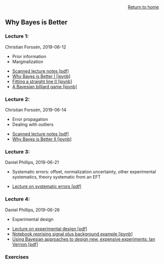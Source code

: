 <p align="right"><a href="https://nucleartalent.github.io/Bayes2019/">Return to home</a></p> 

## Why Bayes is Better

### Lecture 1:
Christian Forss&eacute;n, 2019-06-12
- Prior information
- Marginalization
* [Scanned lecture notes [pdf]](https://github.com/NuclearTalent/Bayes2019/blob/master/topics/why-bayes-is-better/Lecture_W1b_cf.pdf)
* [Why Bayes is Better I [ipynb]](https://github.com/NuclearTalent/Bayes2019/blob/master/topics/why-bayes-is-better/why_bayes_is_better_I.ipynb)
* [Fitting a straight line II [ipynb]](https://github.com/NuclearTalent/Bayes2019/blob/master/topics/why-bayes-is-better/parameter_estimation_fitting_straight_line_II.ipynb)
* [A Bayesian billiard game [ipynb]](https://github.com/NuclearTalent/Bayes2019/blob/master/topics/why-bayes-is-better/bayes_billiard.ipynb)

### Lecture 2: 
Christian Forss&eacute;n, 2019-06-14
- Error propagation
- Dealing with outliers
* [Scanned lecture notes [pdf]](https://github.com/NuclearTalent/Bayes2019/blob/master/topics/why-bayes-is-better/Lecture_F1a_cf.pdf)
* [Why Bayes is Better II [ipynb]](https://github.com/NuclearTalent/Bayes2019/blob/master/topics/why-bayes-is-better/why_bayes_is_better_II.ipynb)

### Lecture 3: 
Daniel Phillips, 2019-06-21
- Systematic errors: offset, normalization uncertainty, other experimental systematics, theory systematic from an EFT
* [Lecture on systematic errors [pdf]](https://github.com/NuclearTalent/Bayes2019/blob/master/topics/why-bayes-is-better/TALENT_F2a.pdf)

### Lecture 4: 
Daniel Phillips, 2019-06-26
- Experimental design
* [Lecture on experimental design [pdf]](https://github.com/NuclearTalent/Bayes2019/blob/master/topics/why-bayes-is-better/TALENT_W3b.pdf)
* [Notebook reprising signal plus background example [ipynb]](https://github.com/NuclearTalent/Bayes2019/blob/master/topics/why-bayes-is-better/experimental-design.ipynb)
* [Using Bayesian approaches to design new, expensive experiments: Ian Vernon [pdf]](https://github.com/NuclearTalent/Bayes2019/blob/master/topics/why-bayes-is-better/VernonPresentationISNET6.pdf)

### Exercises
